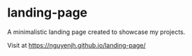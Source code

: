 # landing-page
A minimalistic landing page created to showcase my projects.

Visit at https://nguyenjh.github.io/landing-page/
